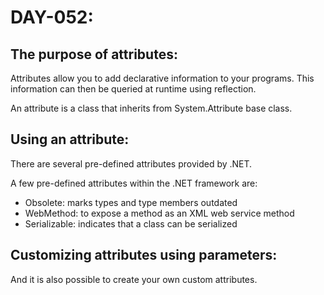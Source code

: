 # DAY-052:

## The purpose of attributes:
Attributes allow you to add declarative information to your programs. This information can then be queried at runtime using reflection.

An attribute is a class that inherits from System.Attribute base class.

## Using an attribute:
There are several pre-defined attributes provided by .NET.

A few pre-defined attributes within the .NET framework are:
- Obsolete: marks types and type members outdated
- WebMethod: to expose a method as an XML web service method
- Serializable: indicates that a class can be serialized

## Customizing attributes using parameters:
 And it is also possible to create your own custom attributes.

